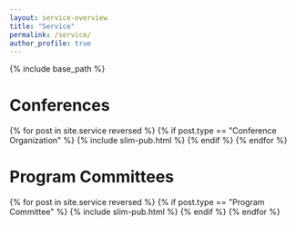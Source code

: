 ```yaml
---
layout: service-overview
title: "Service"
permalink: /service/
author_profile: true
---
```


{% include base_path %}



Conferences 
========
{% for post in site.service reversed %}
  {% if post.type == "Conference Organization" %}
    {% include slim-pub.html %}
  {% endif %}
{% endfor %}

Program Committees
========

{% for post in site.service reversed %}
  {% if post.type == "Program Committee" %}
    {% include slim-pub.html %}
  {% endif %}
{% endfor %}
